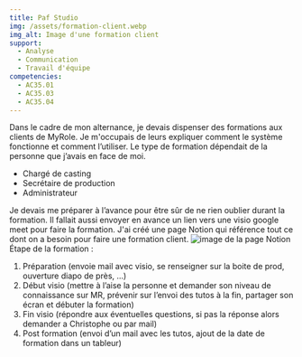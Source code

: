 ```yaml
---
title: Paf Studio
img: /assets/formation-client.webp
img_alt: Image d'une formation client
support:
  - Analyse
  - Communication
  - Travail d'équipe
competencies:
  - AC35.01
  - AC35.03
  - AC35.04
---
```

Dans le cadre de mon alternance, je devais dispenser des formations aux clients de MyRole. Je m'occupais de leurs expliquer comment le système fonctionne et comment l’utiliser. Le type de formation dépendait de la personne que j’avais en face de moi. 
* Chargé de casting
* Secrétaire de production
* Administrateur

Je devais me préparer à l’avance pour être sûr de ne rien oublier durant la formation. Il fallait aussi envoyer en avance un lien vers une visio google meet pour faire la formation.
J'ai créé une page Notion qui référence tout ce dont on a besoin pour faire une formation client.
![image de la page Notion](/assets/notion-formation-client.png)
<br>
Étape de la formation : 
1. Préparation (envoie mail avec visio, se renseigner sur la boite de prod, ouverture diapo de près, …)
2. Début visio (mettre à l’aise la personne et demander son niveau de connaissance sur MR, prévenir sur l’envoi des tutos à la fin, partager son écran et débuter la formation)
3. Fin visio (répondre aux éventuelles questions, si pas la réponse alors demander a Christophe ou par mail)
4. Post formation (envoi d’un mail avec les tutos, ajout de la date de formation dans un tableur)
